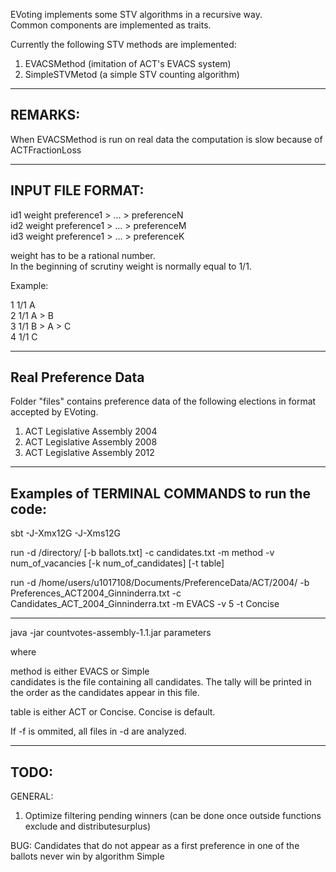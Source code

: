 EVoting implements some STV algorithms in a recursive way.  
Common components are implemented as traits.  


Currently the following STV methods are implemented:  

1) EVACSMethod (imitation of ACT's EVACS system)  
2) SimpleSTVMetod (a simple STV counting algorithm)  

-----------------------------------------------------------------
REMARKS:
-----------------------------------------------------------------

When EVACSMethod is run on real data the computation is slow because of ACTFractionLoss

-----------------------------------------------------------------
INPUT FILE FORMAT:
-----------------------------------------------------------------

id1 weight preference1 > ... > preferenceN  
id2 weight preference1 > ... > preferenceM  
id3 weight preference1 > ... > preferenceK  

weight has to be a rational number.  
In the beginning of scrutiny weight is normally equal to 1/1.  

Example:  

1 1/1 A  
2 1/1 A > B  
3 1/1 B > A > C  
4 1/1 C  


-----------------------------------------------------------------   
Real Preference Data
-----------------------------------------------------------------

Folder "files" contains preference data of the following elections in format accepted by EVoting.

1) ACT Legislative Assembly 2004  
2) ACT Legislative Assembly 2008  
3) ACT Legislative Assembly 2012  

-----------------------------------------------------------------   
Examples of TERMINAL COMMANDS to run the code:  
-----------------------------------------------------------------  

sbt -J-Xmx12G -J-Xms12G  

run -d /directory/ [-b ballots.txt] -c candidates.txt -m method -v num_of_vacancies [-k num_of_candidates] [-t table]


run -d /home/users/u1017108/Documents/PreferenceData/ACT/2004/ -b Preferences_ACT2004_Ginninderra.txt -c Candidates_ACT_2004_Ginninderra.txt -m EVACS -v 5 -t Concise

-----------------------------------------------------------------

java -jar countvotes-assembly-1.1.jar parameters

where

method is either EVACS or Simple  
candidates is the file containing all candidates. The tally will be printed in the order as the candidates appear in this file.

table is either ACT or Concise. Concise is default.

If -f is ommited, all files in -d are analyzed.

-----------------------------------------------------------------
TODO:
-----------------------------------------------------------------

GENERAL:
 
1) Optimize filtering pending winners (can be done once outside functions exclude and distributesurplus)

BUG:
Candidates that do not appear as a first preference in one of the ballots never win by algorithm Simple

